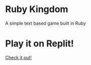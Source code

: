 # Ruby Kingdom
A simple text based game built in Ruby

# Play it on Replit!
[Check it out!](https://replit.com/@CrystalCampbell/Ruby-Text-Game?v=1)

